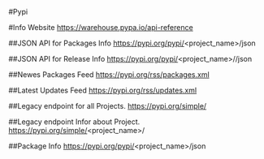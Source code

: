 #Pypi

#Info Website
https://warehouse.pypa.io/api-reference

##JSON API for Packages Info
https://pypi.org/pypi/<project_name>/json

##JSON API for Release Info
https://pypi.org/pypi/<project_name>/<version>/json

##Newes Packages Feed
https://pypi.org/rss/packages.xml

##Latest Updates Feed
https://pypi.org/rss/updates.xml

##Legacy endpoint for all Projects. 
https://pypi.org/simple/

##Legacy endpoint Infor about Project. 
https://pypi.org/simple/<project_name>/

##Package Info
https://pypi.org/pypi/<project_name>/json